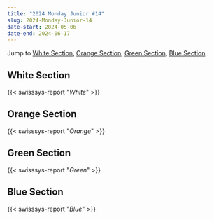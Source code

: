 ```yaml
---
title: "2024 Monday Junior #14"
slug: 2024-Monday-Junior-14
date-start: 2024-05-06
date-end: 2024-06-17
---
```


Jump to [White Section](#white-section),
[Orange Section](#orange-section),
[Green Section](#green-section),
[Blue Section](#Blue-section).

## White Section

{{< swisssys-report "*White*" >}}

## Orange Section

{{< swisssys-report "*Orange*" >}}

## Green Section

{{< swisssys-report "*Green*" >}}

## Blue Section

{{< swisssys-report "*Blue*" >}}
